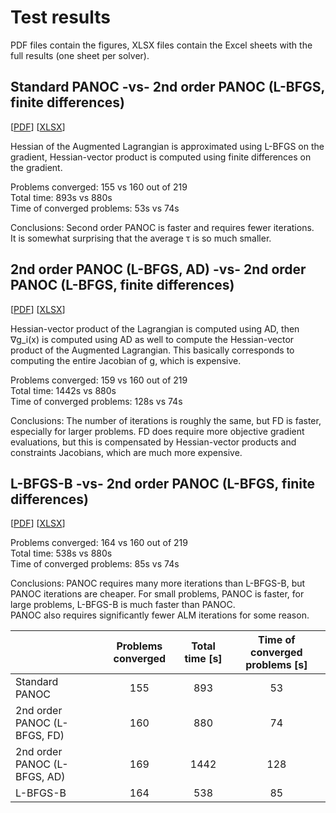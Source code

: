 # Test results

PDF files contain the figures, XLSX files contain the Excel sheets with the full
results (one sheet per solver).

## Standard PANOC -vs- 2nd order PANOC (L-BFGS, finite differences)

[[PDF](panoc-lbfgs-23-4-ls-margin-vs-panoc-2nd-lbfgs-23-4-fd5.pdf)] 
[[XLSX](panoc-lbfgs-23-4-ls-margin-vs-panoc-2nd-lbfgs-23-4-fd5.xlsx)]

Hessian of the Augmented Lagrangian is approximated using L-BFGS on the gradient,
Hessian-vector product is computed using finite differences on the gradient.

Problems converged: 155 vs 160 out of 219  
Total time: 893s vs 880s  
Time of converged problems: 53s vs 74s

Conclusions: Second order PANOC is faster and requires fewer iterations.  
It is somewhat surprising that the average τ is so much smaller.

## 2nd order PANOC (L-BFGS, AD) -vs- 2nd order PANOC (L-BFGS, finite differences)

[[PDF](panoc-2nd-lbfgs-23-4-aug-hess-vs-panoc-2nd-lbfgs-23-4-fd5.pdf)] 
[[XLSX](panoc-2nd-lbfgs-23-4-aug-hess-vs-panoc-2nd-lbfgs-23-4-fd5.pdf)]

Hessian-vector product of the Lagrangian is computed using AD, then ∇g_i(x) is
computed using AD as well to compute the Hessian-vector product of the Augmented
Lagrangian. This basically corresponds to computing the entire Jacobian of g, 
which is expensive.

Problems converged: 159 vs 160 out of 219  
Total time: 1442s vs 880s  
Time of converged problems: 128s vs 74s

Conclusions: The number of iterations is roughly the same, but FD is faster, 
especially for larger problems. FD does require more objective gradient
evaluations, but this is compensated by Hessian-vector products and constraints
Jacobians, which are much more expensive.

## L-BFGS-B -vs- 2nd order PANOC (L-BFGS, finite differences)

[[PDF](lbfgsbpp-23-4-vs-panoc-2nd-lbfgs-23-4-fd5.pdf)] 
[[XLSX](lbfgsbpp-23-4-vs-panoc-2nd-lbfgs-23-4-fd5.pdf)]

Problems converged: 164 vs 160 out of 219  
Total time: 538s vs 880s  
Time of converged problems: 85s vs 74s

Conclusions: PANOC requires many more iterations than L-BFGS-B, but PANOC
iterations are cheaper. For small problems, PANOC is faster, for large problems,
L-BFGS-B is much faster than PANOC.  
PANOC also requires significantly fewer ALM iterations for some reason.

|     | Problems converged | Total time [s] | Time of converged problems [s] |
|:----|:------------------:|:----------:|:--------------------------:|
| Standard PANOC | 155 | 893 | 53 |
| 2nd order PANOC (L-BFGS, FD) | 160 | 880 | 74 |
| 2nd order PANOC (L-BFGS, AD) | 169 | 1442 | 128 |
| L-BFGS-B | 164 | 538 | 85 |